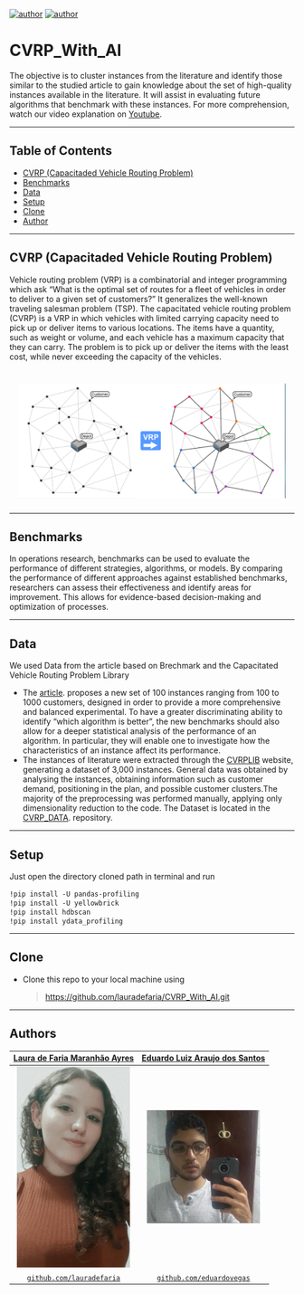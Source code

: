 [![author](https://img.shields.io/badge/author-lauradefaria-purple.svg)](https://github.com/lauradefaria)
[![author](https://img.shields.io/badge/author-eduardovegas-black.svg)](https://github.com/eduardovegas) 

# CVRP_With_AI

The objective is to cluster instances from the literature and identify those similar to the studied article to gain knowledge about the set of high-quality instances available in the literature. It will assist in evaluating future algorithms that benchmark with these instances. For more comprehension, watch our video explanation on <a href="https://youtu.be/f8cNibOlVPU">Youtube</a>.

---

## Table of Contents
- [CVRP (Capacitaded Vehicle Routing Problem)](#cvrp-(capacitaded-vehicle-routing-problem))
- [Benchmarks](#benchmarks)
- [Data](#data)
- [Setup](#setup)
- [Clone](#clone)
- [Author](#author)

---    
## CVRP (Capacitaded Vehicle Routing Problem)

Vehicle routing problem (VRP) is a combinatorial and integer programming which ask “What is the optimal set of routes for a fleet of vehicles in order to deliver to a given set of customers?” It generalizes the well-known traveling salesman problem (TSP). The capacitated vehicle routing problem (CVRP) is a VRP in which vehicles with limited carrying capacity need to pick up or deliver items to various locations. The items have a quantity, such as weight or volume, and each vehicle has a maximum capacity that they can carry. The problem is to pick up or deliver the items with the least cost, while never exceeding the capacity of the vehicles.

<h1 align="center">
  <img src="https://github.com/lauradefaria/CVRP_With_AI/blob/main/imgs/cvrp.png">
</h1>

---    
## Benchmarks

In operations research, benchmarks can be used to evaluate the performance of different strategies, algorithms, or models. By comparing the performance of different approaches against established benchmarks, researchers can assess their effectiveness and identify areas for improvement. This allows for evidence-based decision-making and optimization of processes.

---    
## Data

We used Data from the article based on Brechmark and the Capacitated Vehicle Routing Problem Library
  - The <a href="https://repub.eur.nl/pub/116701#:~:text=New%20benchmark%20instances%20for%20the%20capacitated%20vehicle%20routing,lack%20of%20a%20good%20set%20of%20benchmark%20instances">article</a>. proposes a new set of 100 instances ranging from 100 to 1000 customers, designed in order to provide a more comprehensive and balanced experimental. To have a greater discriminating ability to identify “which algorithm is better”, the new benchmarks should also allow for a deeper statistical analysis of the performance of an algorithm. In particular, they will enable one to investigate how the characteristics of an instance affect its performance.
  - The instances of literature were extracted through the <a href="http://vrp.atd-lab.inf.puc-rio.br/index.php/en/">CVRPLIB</a> website, generating a dataset of 3,000 instances. General data was obtained by analysing the instances, obtaining information such as customer demand, positioning in the plan, and possible customer clusters.The majority of the preprocessing was performed manually, applying only dimensionality reduction to the code.  The Dataset is located in the <a href="https://github.com/eduardovegas/CVRP_DATA">CVRP_DATA</a>. repository.

---    
## Setup

Just open the directory cloned path in terminal and run
```shell
!pip install -U pandas-profiling
!pip install -U yellowbrick
!pip install hdbscan
!pip install ydata_profiling
```
    
---    
## Clone

- Clone this repo to your local machine using
    > https://github.com/lauradefaria/CVRP_With_AI.git

---
## Authors

|<a href="https://www.linkedin.com/in/lauradefaria/" target="_blank">**Laura de Faria Maranhão Ayres**</a> | <a href="https://linkedin.com/in/eduardovegas" target="_blank">**Eduardo Luiz Araujo dos Santos**</a>      |
|:-----------------------------------------------------------------------------------------:|:---------------------------------------------------------------------------------------:|
|                   <img src="https://github.com/lauradefaria/CVRP_With_AI/blob/main/imgs/laura.jpg" width="200px"> </img>                            |               <img src="https://github.com/lauradefaria/CVRP_With_AI/blob/main/imgs/eduardo.jpg" width="200px"> </img>                          
|               <a href="http://github.com/lauradefaria" target="_blank">`github.com/lauradefaria`</a>      |  <a href="https://github.com/eduardovegas" target="_blank">`github.com/eduardovegas`</a>  |
